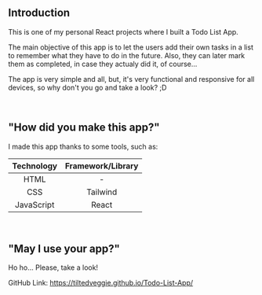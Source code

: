 ## Introduction

This is one of my personal React projects where I built a Todo List App.

The main objective of this app is to let the users add their own tasks in a list to remember what they have to do in the future. Also, they can later mark them as completed, in case they actualy did it, of course...

The app is very simple and all, but, it's very functional and responsive for all devices, so why don't you go and take a look? ;D

<br>

## "How did you make this app?"

I made this app thanks to some tools, such as:

<table align='center'>
  <thead>
    <th>Technology</th>
    <th>Framework/Library</th>
  </thead>
  
  <tbody>
    <tr align='center'>
      <td>HTML</td>
      <td> - </td>
    </tr>
    <tr align='center'>
      <td>CSS</td>
      <td>Tailwind</td>
    </tr>
    <tr align='center'>
      <td>JavaScript</td>
      <td>React</td>
    </tr>
  </tbody>
</table>

<br>

## "May I use your app?"

Ho ho... Please, take a look!

GitHub Link: https://tiltedveggie.github.io/Todo-List-App/
